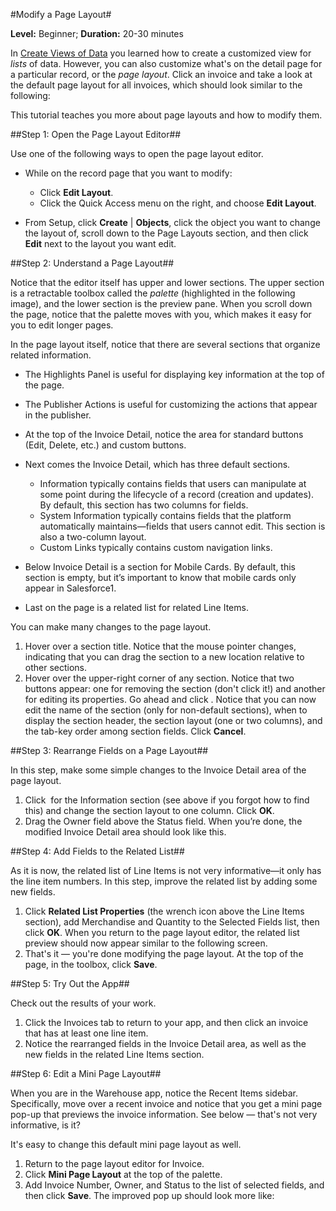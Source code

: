 #Modify a Page Layout#

**Level:** Beginner; **Duration:** 20-30 minutes

In [Create Views of Data](file:///Users/mkorf/Documents/Content/views_intro.htm) you learned how to create a customized view for _lists_ of data. However, you can also customize what's on the detail page for a particular record, or the _page layout_. Click an invoice and take a look at the default page layout for all invoices, which should look similar to the following:

This tutorial teaches you more about page layouts and how to modify them.

##Step 1: Open the Page Layout Editor##

Use one of the following ways to open the page layout editor.

- While on the record page that you want to modify:
    - Click **Edit Layout**.
    - Click the Quick Access menu on the right, and choose **Edit Layout**.

- From Setup, click **Create** | **Objects**, click the object you want to change the layout of, scroll down to the Page Layouts section, and then click **Edit** next to the layout you want edit.

##Step 2: Understand a Page Layout##

Notice that the editor itself has upper and lower sections. The upper section is a retractable toolbox called the _palette_ (highlighted in the following image), and the lower section is the preview pane. When you scroll down the page, notice that the palette moves with you, which makes it easy for you to edit longer pages.

In the page layout itself, notice that there are several sections that organize related information.

- The Highlights Panel is useful for displaying key information at the top of the page.
- The Publisher Actions is useful for customizing the actions that appear in the publisher.
- At the top of the Invoice Detail, notice the area for standard buttons (Edit, Delete, etc.) and custom buttons.
- Next comes the Invoice Detail, which has three default sections.
    - Information typically contains fields that users can manipulate at some point during the lifecycle of a record (creation and updates). By default, this section has two columns for fields.
    - System Information typically contains fields that the platform automatically maintains—fields that users cannot edit. This section is also a two-column layout.
    - Custom Links typically contains custom navigation links.

- Below Invoice Detail is a section for Mobile Cards. By default, this section is empty, but it’s important to know that mobile cards only appear in Salesforce1.
- Last on the page is a related list for related Line Items.

You can make many changes to the page layout.

1. Hover over a section title. Notice that the mouse pointer changes, indicating that you can drag the section to a new location relative to other sections.
2. Hover over the upper-right corner of any section. Notice that two buttons appear: one for removing the section (don't click it!) and another for editing its properties. Go ahead and click . Notice that you can now edit the name of the section (only for non-default sections), when to display the section header, the section layout (one or two columns), and the tab-key order among section fields. Click **Cancel**.

##Step 3: Rearrange Fields on a Page Layout##

In this step, make some simple changes to the Invoice Detail area of the page layout.

1. Click  for the Information section (see above if you forgot how to find this) and change the section layout to one column. Click **OK**.
2. Drag the Owner field above the Status field. When you’re done, the modified Invoice Detail area should look like this.


##Step 4: Add Fields to the Related List##

As it is now, the related list of Line Items is not very informative—it only has the line item numbers. In this step, improve the related list by adding some new fields.

1. Click **Related List Properties** (the wrench icon above the Line Items section), add Merchandise and Quantity to the Selected Fields list, then click **OK**. When you return to the page layout editor, the related list preview should now appear similar to the following screen.
2. That's it — you're done modifying the page layout. At the top of the page, in the toolbox, click **Save**.

##Step 5: Try Out the App##

Check out the results of your work.

1. Click the Invoices tab to return to your app, and then click an invoice that has at least one line item.
2. Notice the rearranged fields in the Invoice Detail area, as well as the new fields in the related Line Items section.

##Step 6: Edit a Mini Page Layout##

When you are in the Warehouse app, notice the Recent Items sidebar. Specifically, move over a recent invoice and notice that you get a mini page pop-up that previews the invoice information. See below — that's not very informative, is it?

It's easy to change this default mini page layout as well.

1. Return to the page layout editor for Invoice.
2. Click **Mini Page Layout** at the top of the palette.
3. Add Invoice Number, Owner, and Status to the list of selected fields, and then click **Save**. The improved pop up should look more like:
 
